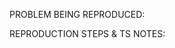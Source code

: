 <!-- Reproduction instructions and notes here -->


PROBLEM BEING REPRODUCED:


REPRODUCTION STEPS & TS NOTES:

